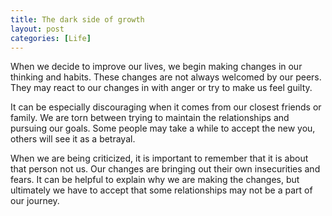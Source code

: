 ```yaml
---
title: The dark side of growth
layout: post
categories: [Life]
---
```


 When we decide to improve our lives, we begin making changes in our thinking and habits. These changes are not always welcomed by our peers. They may react to our changes in with anger or try to make us feel guilty.

It can be especially discouraging when it comes from our closest friends or family. We are torn between trying to maintain the relationships and pursuing our goals. Some people may take a while to accept the new you, others will see it as a betrayal. 

When we are being criticized, it is important to remember that it is about that person not us. Our changes are bringing out their own insecurities and fears. It can be helpful to explain why we are making the changes, but ultimately we have to accept that some relationships may not be a part of our journey.

